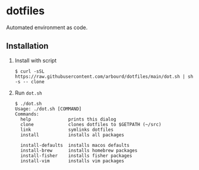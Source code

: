 # dotfiles

Automated environment as code.

## Installation

  1. Install with script

      ```console
      $ curl -sSL https://raw.githubusercontent.com/arbourd/dotfiles/main/dot.sh | sh -s -- clone
      ```

  1. Run `dot.sh`

      ```console
      $ ./dot.sh
      Usage: ./dot.sh [COMMAND]
      Commands:
        help              prints this dialog
        clone             clones dotfiles to $GETPATH (~/src)
        link              symlinks dotfiles
        install           installs all packages

        install-defaults  installs macos defaults
        install-brew      installs homebrew packages
        install-fisher    installs fisher packages
        install-vim       installs vim packages
      ```
